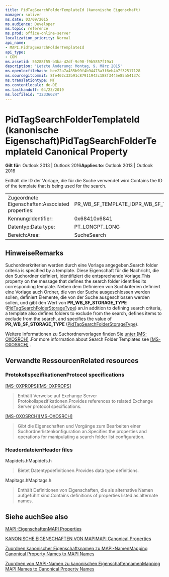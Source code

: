 ```yaml
---
title: PidTagSearchFolderTemplateId (kanonische Eigenschaft)
manager: soliver
ms.date: 03/09/2015
ms.audience: Developer
ms.topic: reference
ms.prod: office-online-server
localization_priority: Normal
api_name:
- MAPI.PidTagSearchFolderTemplateId
api_type:
- COM
ms.assetid: 56288f55-b3ba-42df-9c90-f9b5857f19a1
description: 'Letzte Änderung: Montag, 9. März 2015'
ms.openlocfilehash: bee22a7a435b99f4b94473a3f6eb4b7f32517128
ms.sourcegitcommit: 8fe462c32b91c87911942c188f3445e85a54137c
ms.translationtype: MT
ms.contentlocale: de-DE
ms.lasthandoff: 04/23/2019
ms.locfileid: "32336624"
---
```

# <a name="pidtagsearchfoldertemplateid-canonical-property"></a><span data-ttu-id="a64f5-103">PidTagSearchFolderTemplateId (kanonische Eigenschaft)</span><span class="sxs-lookup"><span data-stu-id="a64f5-103">PidTagSearchFolderTemplateId Canonical Property</span></span>

  
  
<span data-ttu-id="a64f5-104">**Gilt für**: Outlook 2013 | Outlook 2016</span><span class="sxs-lookup"><span data-stu-id="a64f5-104">**Applies to**: Outlook 2013 | Outlook 2016</span></span> 
  
<span data-ttu-id="a64f5-105">Enthält die ID der Vorlage, die für die Suche verwendet wird.</span><span class="sxs-lookup"><span data-stu-id="a64f5-105">Contains the ID of the template that is being used for the search.</span></span>
  
|||
|:-----|:-----|
|<span data-ttu-id="a64f5-106">Zugeordnete Eigenschaften:</span><span class="sxs-lookup"><span data-stu-id="a64f5-106">Associated properties:</span></span>  <br/> |<span data-ttu-id="a64f5-107">PR_WB_SF_TEMPLATE_ID</span><span class="sxs-lookup"><span data-stu-id="a64f5-107">PR_WB_SF_TEMPLATE_ID</span></span>  <br/> |
|<span data-ttu-id="a64f5-108">Kennung:</span><span class="sxs-lookup"><span data-stu-id="a64f5-108">Identifier:</span></span>  <br/> |<span data-ttu-id="a64f5-109">0x6841</span><span class="sxs-lookup"><span data-stu-id="a64f5-109">0x6841</span></span>  <br/> |
|<span data-ttu-id="a64f5-110">Datentyp:</span><span class="sxs-lookup"><span data-stu-id="a64f5-110">Data type:</span></span>  <br/> |<span data-ttu-id="a64f5-111">PT_LONG</span><span class="sxs-lookup"><span data-stu-id="a64f5-111">PT_LONG</span></span>  <br/> |
|<span data-ttu-id="a64f5-112">Bereich:</span><span class="sxs-lookup"><span data-stu-id="a64f5-112">Area:</span></span>  <br/> |<span data-ttu-id="a64f5-113">Suche</span><span class="sxs-lookup"><span data-stu-id="a64f5-113">Search</span></span>  <br/> |
   
## <a name="remarks"></a><span data-ttu-id="a64f5-114">Hinweise</span><span class="sxs-lookup"><span data-stu-id="a64f5-114">Remarks</span></span>

<span data-ttu-id="a64f5-115">Suchordnerkriterien werden durch eine Vorlage angegeben.</span><span class="sxs-lookup"><span data-stu-id="a64f5-115">Search folder criteria is specified by a template.</span></span> <span data-ttu-id="a64f5-116">Diese Eigenschaft für die Nachricht, die den Suchordner definiert, identifiziert die entsprechende Vorlage.</span><span class="sxs-lookup"><span data-stu-id="a64f5-116">This property on the message that defines the search folder identifies its corresponding template.</span></span> <span data-ttu-id="a64f5-117">Neben dem Definieren von Suchkriterien definiert eine Vorlage auch Ordner, die von der Suche ausgeschlossen werden sollen, definiert Elemente, die von der Suche ausgeschlossen werden sollen, und gibt den Wert von **PR_WB_SF_STORAGE_TYPE** ([PidTagSearchFolderStorageType](pidtagsearchfolderstoragetype-canonical-property.md)) an.</span><span class="sxs-lookup"><span data-stu-id="a64f5-117">In addition to defining search criteria, a template also defines folders to exclude from the search, defines items to exclude from the search, and specifies the value of **PR_WB_SF_STORAGE_TYPE** ([PidTagSearchFolderStorageType](pidtagsearchfolderstoragetype-canonical-property.md)).</span></span>
  
<span data-ttu-id="a64f5-118">Weitere Informationen zu Suchordnervorlagen finden Sie [unter [MS-OXOSRCH]](https://msdn.microsoft.com/library/c72e49b8-78c7-4483-ad65-e46e9133673b%28Office.15%29.aspx) .</span><span class="sxs-lookup"><span data-stu-id="a64f5-118">For more information about Search Folder Templates see [[MS-OXOSRCH]](https://msdn.microsoft.com/library/c72e49b8-78c7-4483-ad65-e46e9133673b%28Office.15%29.aspx) .</span></span> 
  
## <a name="related-resources"></a><span data-ttu-id="a64f5-119">Verwandte Ressourcen</span><span class="sxs-lookup"><span data-stu-id="a64f5-119">Related resources</span></span>

### <a name="protocol-specifications"></a><span data-ttu-id="a64f5-120">Protokollspezifikationen</span><span class="sxs-lookup"><span data-stu-id="a64f5-120">Protocol specifications</span></span>

<span data-ttu-id="a64f5-121">[[MS-OXPROPS]](https://msdn.microsoft.com/library/f6ab1613-aefe-447d-a49c-18217230b148%28Office.15%29.aspx)</span><span class="sxs-lookup"><span data-stu-id="a64f5-121">[[MS-OXPROPS]](https://msdn.microsoft.com/library/f6ab1613-aefe-447d-a49c-18217230b148%28Office.15%29.aspx)</span></span>
  
> <span data-ttu-id="a64f5-122">Enthält Verweise auf Exchange Server Protokollspezifikationen.</span><span class="sxs-lookup"><span data-stu-id="a64f5-122">Provides references to related Exchange Server protocol specifications.</span></span>
    
<span data-ttu-id="a64f5-123">[[MS-OXOSRCH]](https://msdn.microsoft.com/library/c72e49b8-78c7-4483-ad65-e46e9133673b%28Office.15%29.aspx)</span><span class="sxs-lookup"><span data-stu-id="a64f5-123">[[MS-OXOSRCH]](https://msdn.microsoft.com/library/c72e49b8-78c7-4483-ad65-e46e9133673b%28Office.15%29.aspx)</span></span>
  
> <span data-ttu-id="a64f5-124">Gibt die Eigenschaften und Vorgänge zum Bearbeiten einer Suchordnerlistenkonfiguration an.</span><span class="sxs-lookup"><span data-stu-id="a64f5-124">Specifies the properties and operations for manipulating a search folder list configuration.</span></span>
    
### <a name="header-files"></a><span data-ttu-id="a64f5-125">Headerdateien</span><span class="sxs-lookup"><span data-stu-id="a64f5-125">Header files</span></span>

<span data-ttu-id="a64f5-126">Mapidefs.h</span><span class="sxs-lookup"><span data-stu-id="a64f5-126">Mapidefs.h</span></span>
  
> <span data-ttu-id="a64f5-127">Bietet Datentypdefinitionen.</span><span class="sxs-lookup"><span data-stu-id="a64f5-127">Provides data type definitions.</span></span>
    
<span data-ttu-id="a64f5-128">Mapitags.h</span><span class="sxs-lookup"><span data-stu-id="a64f5-128">Mapitags.h</span></span>
  
> <span data-ttu-id="a64f5-129">Enthält Definitionen von Eigenschaften, die als alternative Namen aufgeführt sind.</span><span class="sxs-lookup"><span data-stu-id="a64f5-129">Contains definitions of properties listed as alternate names.</span></span>
    
## <a name="see-also"></a><span data-ttu-id="a64f5-130">Siehe auch</span><span class="sxs-lookup"><span data-stu-id="a64f5-130">See also</span></span>



[<span data-ttu-id="a64f5-131">MAPI-Eigenschaften</span><span class="sxs-lookup"><span data-stu-id="a64f5-131">MAPI Properties</span></span>](mapi-properties.md)
  
[<span data-ttu-id="a64f5-132">KANONISCHE EIGENSCHAFTEN VON MAPI</span><span class="sxs-lookup"><span data-stu-id="a64f5-132">MAPI Canonical Properties</span></span>](mapi-canonical-properties.md)
  
[<span data-ttu-id="a64f5-133">Zuordnen kanonischer Eigenschaftsnamen zu MAPI-Namen</span><span class="sxs-lookup"><span data-stu-id="a64f5-133">Mapping Canonical Property Names to MAPI Names</span></span>](mapping-canonical-property-names-to-mapi-names.md)
  
[<span data-ttu-id="a64f5-134">Zuordnen von MAPI-Namen zu kanonischen Eigenschaftennamen</span><span class="sxs-lookup"><span data-stu-id="a64f5-134">Mapping MAPI Names to Canonical Property Names</span></span>](mapping-mapi-names-to-canonical-property-names.md)

